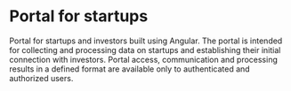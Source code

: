 # Portal for startups
Portal for startups and investors built using Angular.
The portal is intended for collecting and processing data on startups and establishing their initial connection with investors. Portal access, communication and processing results in a defined format are available only to authenticated and authorized users.
